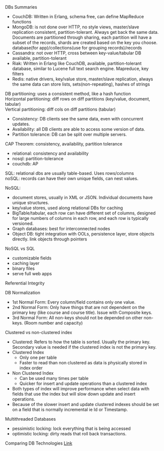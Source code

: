 DBs Summaries

* CouchDB: Written in Erlang, schema free, can define MapReduce functions
* MongoDB: is not done over HTTP,  no style views, master/slave replication consistent, partition-tolerant. Always get back the same data. Documents are partitioned through sharing, each partition will have a subset of the records, shards are created based on the key you choose. database(for app)/collections(use for grouping records)/records
* Cassandra: not over HTTP, cross between key-value/tabular DB available, partition-tolerant
* Riak: Written in Erlang like CouchDB, available, partition-tolerant database, similar to Lucene full text search engine. Mapreduce, key filters
* Redis: native drivers, key/value store, master/slave replication, always the same data can store lists, sets(non-repeating), hashes of strings

DB partitioning: uses a consistent method, like a hash function  
Horizontal partitioning: diff rows on diff partitions (key/value, document, tabular)  
Vertical partitioning: diff cols on diff partitions (tabular)  


* Consistency: DB clients see the same data, even with concurrent updates.
* Availability: all DB clients are able to access some version of data.
* Partition tolerance: DB can be split over multiple servers.

CAP Theorem: consistency, availability, partition tolerance
* relational: consistency and availability
* nosql: partition-tolerance
* couchdb: AP

SQL: relational dbs are usually table-based. Uses rows/columns  
noSQL: records can have their own unique fields, can nest values.


NoSQL:

* document stores, usually in XML or JSON. Individual documents have unique structures.
* key/value stores, used along relational DBs for caching
* BigTable/tabular, each row can have different set of columns, designed for large numbers of columns in each row, and each row is typically versioned.
* Graph databases: best for interconnected nodes
* Object DB: tight integration with OOLs, persistence layer, store objects directly. link objects through pointers

NoSQL vs SQL

* customizable fields
* caching layer
* binary files
* serve full web apps

Referential Integrity

DB Normalization

* 1st Normal Form: Every column/field contains only one value.
* 2nd Normal Form: Only have things that are not dependent on the primary key (like course and course title). Issue with Composite keys.
* 3rd Normal Form: All non-keys should not be depended on other non-keys. (Room number and capacity)

Clustered vs non-clustered index

* Clustered: Refers to how the table is sorted. Usually the primary key. Secondary value is needed if the clustered index is not the primary key.
* Clustered Index
    * Only one per table
    * Faster to read than non clustered as data is physically stored in index order
* Non Clustered Index
    * Can be used many times per table
    * Quicker for insert and update operations than a clustered index
* Both types of index will improve performance when select data with fields that use the index but will slow down update and insert operations.
* Because of the slower insert and update clustered indexes should be set on a field that is normally incremental ie Id or Timestamp.


Multithreaded Databases
* pessimistic locking: lock everything that is being accessed
* optimistic locking: dirty reads that roll back transactions. 

Comparing DB Technologies [Link](http://kkovacs.eu/cassandra-vs-mongodb-vs-couchdb-vs-redis)